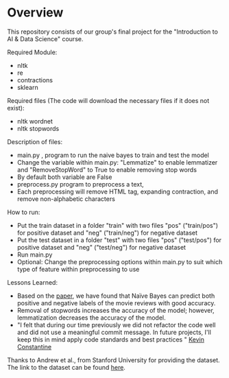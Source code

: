 # Overview
This repository consists of our group's final project for the "Introduction to AI & Data Science" course.

Required Module:
- nltk
- re
- contractions
- sklearn

Required files (The code will download the necessary files if it does not exist):
- nltk wordnet
- nltk stopwords

Description of files:
- main.py , program to run the naive bayes to train and test the model
- Change the variable within main.py: "Lemmatize" to enable lemmatizer and "RemoveStopWord" to True to enable removing stop words
- By default both variable are False
- preprocess.py program to preprocess a text, 
- Each preprocessing will remove HTML tag, expanding contraction, and remove non-alphabetic characters

How to run:
- Put the train dataset in a folder "train" with two files "pos" ("train/pos") for positive dataset and "neg" ("train/neg") for negative dataset
- Put the test dataset in a folder "test" with two files "pos" ("test/pos") for positive dataset and "neg" ("test/neg") for negative dataset
- Run main.py
- Optional: Change the preprocessing options within main.py to suit which type of feature within preprocessing to use

Lessons Learned:
- Based on the [paper](Paper.pdf), we have found that Naïve Bayes can predict both positive and negative labels of the movie reviews with good accuracy.
- Removal of stopwords increases the accuracy of the model; however, lemmatization decreases the accuracy of the model.
- "I felt that during our time previously we did not refactor the code well and did not use a meaningful commit message. In future projects, I'll keep this in mind  apply code standards and best practices  " [Kevin Constantine](https://github.com/Constantine-Kevin)

Thanks to Andrew et al., from Stanford University for providing the dataset.<br>
The link to the dataset can be found [here](https://ai.stanford.edu/~amaas/data/sentiment/).